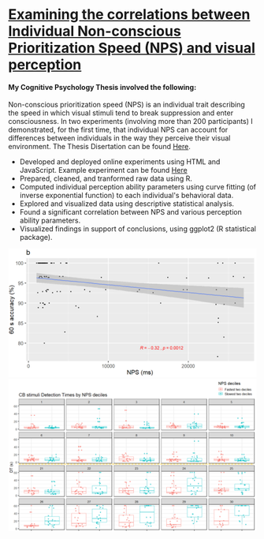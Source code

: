 # [Examining the correlations between Individual Non-conscious Prioritization Speed (NPS) and visual perception](https://github.com/yuvalharr/yuvalharr.github.io.git)
#### My Cognitive Psychology Thesis involved the following:
Non-conscious prioritization speed (NPS) is an individual trait describing the speed in which visual stimuli tend to break suppression and enter consciousness. In two experiments (involving more than 200 participants) I demonstrated, for the first time, that individual NPS can account for differences between individuals in the way they perceive their visual environment. The Thesis Disertation can be found [Here](https://drive.google.com/file/d/1PHbzWVxbYOU8stQTAU1QyyJ63_4lYkLT/view).

* Developed and deployed online experiments using HTML and JavaScript. Example experiment can be found [Here](https://3ldplsixld.cognition.run/)
* Prepared, cleaned, and tranformed raw data using R.
* Computed individual perception ability parameters using curve fitting (of inverse exponential function) to each individual's behavioral data.
* Explored and visualized data using descriptive statistical analysis.
* Found a significant correlation between NPS and various perception ability parameters.
* Visualized findings in support of conclusions, using ggplot2 (R statistical package).

![](/images/Picture1.png)
![](/images/Picture2.png)

